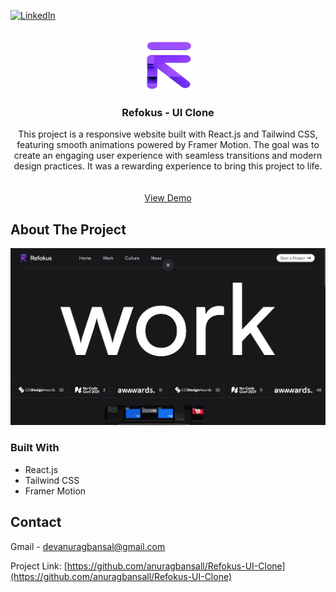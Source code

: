 [![LinkedIn][linkedin-shield]][linkedin-url]

<!-- PROJECT LOGO -->
<br />
<div align="center">
  <a href="https://refokus-ui-clone-three.vercel.app">
    <img src="./src/assets/logo.png" alt="Logo" width="80" height="80">
  </a>

<h3 align="center">Refokus - UI Clone</h3>

  <p align="center">
    This project is a responsive website built with React.js and Tailwind CSS, featuring smooth animations powered by Framer Motion. The goal was to create an engaging user experience with seamless transitions and modern design practices. It was a rewarding experience to bring this project to life.
    <br />
    <br />
    <br />
    <a href="https://refokus-ui-clone-three.vercel.app/">View Demo</a>
  </p>
</div>


<!-- ABOUT THE PROJECT -->
## About The Project

[![Product Name Screen Shot][product-screenshot]](https://refokus-ui-clone-three.vercel.app/)

### Built With

* React.js
* Tailwind CSS
* Framer Motion


<!-- CONTACT -->
## Contact

Gmail - devanuragbansal@gmail.com

Project Link: [https://github.com/anuragbansall/Refokus-UI-Clone](https://github.com/anuragbansall/Refokus-UI-Clone)


<!-- MARKDOWN LINKS & IMAGES -->
[linkedin-shield]: https://img.shields.io/badge/-LinkedIn-black.svg?style=for-the-badge&logo=linkedin&colorB=555
[linkedin-url]: https://linkedin.com/in/anuragbansall
[product-screenshot]: ./public/product.png
